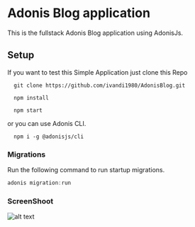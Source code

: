 # Adonis Blog application

This is the fullstack Adonis Blog application using AdonisJs.


## Setup

If you want to test this Simple Application just clone this Repo

      git clone https://github.com/ivandi1980/AdonisBlog.git
      
      npm install
      
      npm start

or you can use Adonis CLI.

      npm i -g @adonisjs/cli


### Migrations

Run the following command to run startup migrations.

```js
adonis migration:run
```
### ScreenShoot

![alt text](splash.png "Description goes here")
